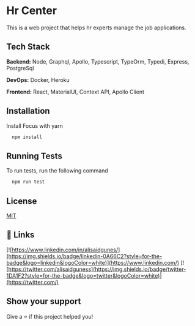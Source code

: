 
# Hr Center

This is a web project that helps hr experts manage the job applications.


## Tech Stack

**Backend:** Node, Graphql, Apollo, Typescript, TypeOrm, Typedi, Express, PostgreSql 

**DevOps:** Docker, Heroku

**Frontend:** React, MaterialUI, Context API, Apollo Client




## Installation

Install Focus with yarn

```bash
  npm install
```
    
## Running Tests

To run tests, run the following command

```bash
  npm run test
```


## License

[MIT](https://choosealicense.com/licenses/mit/)


## 🔗 Links
[![https://www.linkedin.com/in/alisaidgunes/](https://img.shields.io/badge/linkedin-0A66C2?style=for-the-badge&logo=linkedin&logoColor=white)](https://www.linkedin.com/)
[![https://twitter.com/alisaidguness](https://img.shields.io/badge/twitter-1DA1F2?style=for-the-badge&logo=twitter&logoColor=white)](https://twitter.com/)

## Show your support

Give a ⭐️ if this project helped you!

